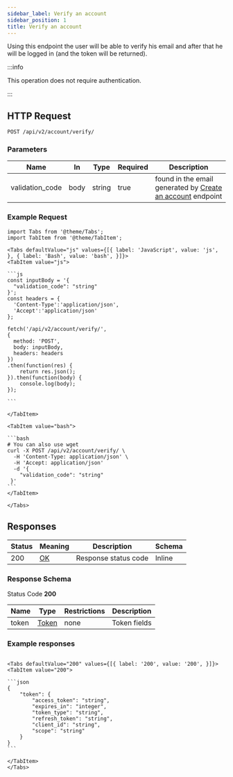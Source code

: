 ```yaml
---
sidebar_label: Verify an account
sidebar_position: 1
title: Verify an account
---
```


Using this endpoint the user will be able to verify his email and after that he will be logged in (and the token will be returned).

:::info

This operation does not require authentication.

:::

## HTTP Request

`POST /api/v2/account/verify/`

### Parameters

| Name            | In   | Type   | Required | Description                                                                                                   |
|-----------------|------|--------|----------|---------------------------------------------------------------------------------------------------------------|
| validation_code | body | string | true     | found in the email generated by [Create an account](/docs/apireference/v2/account/create_an_account) endpoint |

### Example Request

````mdx-code-block
import Tabs from '@theme/Tabs';
import TabItem from '@theme/TabItem';

<Tabs defaultValue="js" values={[{ label: 'JavaScript', value: 'js', }, { label: 'Bash', value: 'bash', }]}>
<TabItem value="js">

```js
const inputBody = '{
  "validation_code": "string"
}';
const headers = {
  'Content-Type':'application/json',
  'Accept':'application/json'
};

fetch('/api/v2/account/verify/',
{
  method: 'POST',
  body: inputBody,
  headers: headers
})
.then(function(res) {
    return res.json();
}).then(function(body) {
    console.log(body);
});

```

</TabItem>

<TabItem value="bash">

```bash
# You can also use wget
curl -X POST /api/v2/account/verify/ \
  -H 'Content-Type: application/json' \
  -H 'Accept: application/json'
  -d '{
    "validation_code": "string"
 }'
```
</TabItem>

</Tabs>

````

## Responses

| Status | Meaning                                                 | Description | Schema |
|--------|---------------------------------------------------------|-------------|--------|
| 200    | [OK](https://tools.ietf.org/html/rfc7231#section-6.3.1) | Response status code        | Inline |

### Response Schema

Status Code **200**

| Name  | Type                                         | Restrictions | Description  |
|-------|----------------------------------------------|--------------|--------------|
| token | [Token](/docs/apireference/v2/schemas/token) | none         | Token fields |

### Example responses

````mdx-code-block

<Tabs defaultValue="200" values={[{ label: '200', value: '200', }]}>
<TabItem value="200">

```json
{
    "token": {
        "access_token": "string",
        "expires_in": "integer",
        "token_type": "string",
        "refresh_token": "string",
        "client_id": "string",
        "scope": "string"
    }
}
```

</TabItem>
</Tabs>
````

